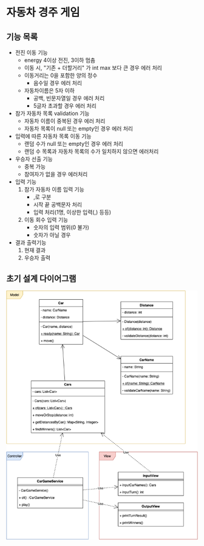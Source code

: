 # 자동차 경주 게임
## 기능 목록
- 전진 이동 기능
  - energy 4이상 전진, 3이하 멈춤
  - 이동 시, "기존 + 더할거리" 가 int max 보다 큰 경우 에러 처리
  - 이동거리는 0을 포함한 양의 정수
    - 음수일 경우 에러 처리
  - 자동차이름은 5자 이하
    - 공백, 빈문자열일 경우 에러 처리
    - 5글자 초과할 경우 에러 처리
- 참가 자동차 목록 validation 기능
  - 자동차 이름이 중복된 경우 에러 처리
  - 자동차 목록이 null 또는 empty인 경우 에러 처리
- 입력에 따른 자동차 목록 이동 기능
  - 랜덤 수가 null 또는 empty인 경우 에러 처리 
  - 랜덤 수 목록과 자동차 목록의 수가 일치하지 않으면 에러처리
- 우승자 선출 기능
    - 중복 가능
    - 참여자가 없을 경우 에러처리
- 입력 기능
  1. 참가 자동차 이름 입력 기능
     - ,로 구분
     - 시작 끝 공백문자 처리
     - 입력 처리(1명, 이상한 입력(,) 등등)
  2. 이동 회수 입력 기능
     - 숫자의 입력 범위(0 불가)
     - 숫자가 아닐 경우
- 결과 출력기능
  1. 현재 결과
  2. 우승자 출력

## 초기 설계 다이어그램
![초기다이어그램](./img/클래스다이어그램(초기).png)